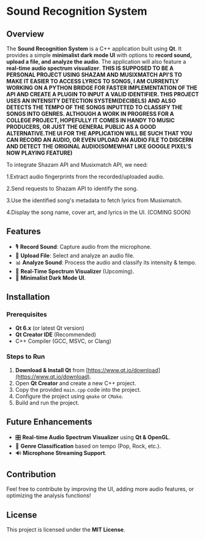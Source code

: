 # Sound Recognition System

## Overview

The **Sound Recognition System** is a C++ application built using **Qt**. It provides a simple **minimalist dark mode UI** with options to **record sound, upload a file, and analyze the audio**. The application will also feature a **real-time audio spectrum visualizer**. **THIS IS SUPPOSED TO BE A PERSONAL PROJECT USING SHAZAM AND MUSIXMATCH API'S TO MAKE IT EASIER TO ACCESS LYRICS TO SONGS, I AM CURRENTLY WORKING ON A PYTHON BRIDGE FOR FASTER IMPLEMENTATION OF THE API AND CREATE A PLUGIN TO INPUT A VALID IDENTIFIER. THIS PROJECT USES AN INTENSITY DETECTION SYSTEM(DECIBELS) AND ALSO DETECTS THE TEMPO OF THE SONGS INPUTTED TO CLASSIFY THE SONGS INTO GENRES. ALTHOUGH A WORK IN PROGRESS FOR A COLLEGE PROJECT, HOPEFULLY IT COMES IN HANDY TO MUSIC PRODUCERS, OR JUST THE GENERAL PUBLIC AS A GOOD ALTERNATIVE.THE UI FOR THE APPLICATION WILL BE SUCH THAT YOU CAN RECORD AN AUDIO, OR EVEN UPLOAD AN AUDIO FILE TO DISCERN AND DETECT THE ORIGINAL AUDIO(SOMEWHAT LIKE GOOGLE PIXEL'S NOW PLAYING FEATURE)**

To integrate Shazam API and Musixmatch API, we need:

1.Extract audio fingerprints from the recorded/uploaded audio.

2.Send requests to Shazam API to identify the song.

3.Use the identified song's metadata to fetch lyrics from Musixmatch.

4.Display the song name, cover art, and lyrics in the UI.
(COMING SOON)

## Features

- 🎙 **Record Sound**: Capture audio from the microphone.
- 📂 **Upload File**: Select and analyze an audio file.
- 📊 **Analyze Sound**: Process the audio and classify its intensity & tempo.
- 🎵 **Real-Time Spectrum Visualizer** (Upcoming).
- 🌙 **Minimalist Dark Mode UI**.

## Installation

### Prerequisites

- **Qt 6.x** (or latest Qt version)
- **Qt Creator IDE** (Recommended)
- C++ Compiler (GCC, MSVC, or Clang)

### Steps to Run

1. **Download & Install Qt** from [https://www.qt.io/download](https://www.qt.io/download).
2. Open **Qt Creator** and create a new C++ project.
3. Copy the provided `main.cpp` code into the project.
4. Configure the project using `qmake` or `CMake`.
5. Build and run the project.

## Future Enhancements

- 🎛 **Real-time Audio Spectrum Visualizer** using **Qt & OpenGL**.
- 🎼 **Genre Classification** based on tempo (Pop, Rock, etc.).
- 🔊 **Microphone Streaming Support**.

## Contribution

Feel free to contribute by improving the UI, adding more audio features, or optimizing the analysis functions!

## License

This project is licensed under the **MIT License**.


